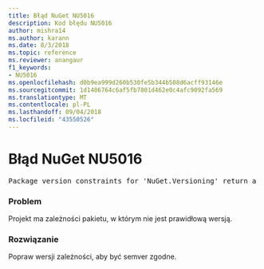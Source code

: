 ```yaml
---
title: Błąd NuGet NU5016
description: Kod błędu NU5016
author: mishra14
ms.author: karann
ms.date: 8/3/2018
ms.topic: reference
ms.reviewer: anangaur
f1_keywords:
- NU5016
ms.openlocfilehash: d0b9ea999d260b530fe5b344b508d6acff93146e
ms.sourcegitcommit: 1d1406764c6af5fb7801d462e0c4afc9092fa569
ms.translationtype: MT
ms.contentlocale: pl-PL
ms.lasthandoff: 09/04/2018
ms.locfileid: "43550526"
---
```

# <a name="nuget-error-nu5016"></a>Błąd NuGet NU5016
<pre>Package version constraints for 'NuGet.Versioning' return a version range that is empty.</pre>

### <a name="issue"></a>Problem

Projekt ma zależności pakietu, w którym nie jest prawidłową wersją.


### <a name="solution"></a>Rozwiązanie

Popraw wersji zależności, aby być semver zgodne.

